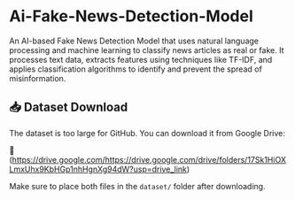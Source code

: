 # Ai-Fake-News-Detection-Model
An AI-based Fake News Detection Model that uses natural language processing and machine learning to classify news articles as real or fake. It processes text data, extracts features using techniques like TF-IDF, and applies classification algorithms to identify and prevent the spread of misinformation.
## 📥 Dataset Download

The dataset is too large for GitHub. You can download it from Google Drive:

📂 (https://drive.google.com/https://drive.google.com/drive/folders/17Sk1HiOXLmxUhx9KbHGp1nhHgnXg94dW?usp=drive_link)

Make sure to place both files in the `dataset/` folder after downloading.
